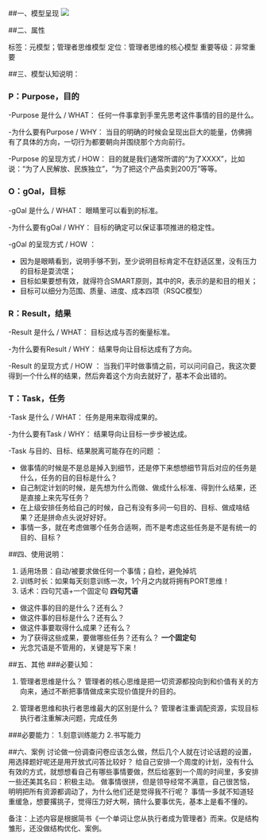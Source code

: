 ##一、模型呈现
![](./_image/Image.png)


##二、属性

   标签：元模型；管理者思维模型
   定位：管理者思维的核心模型
   重要等级：非常重要

##三、模型认知说明：

### P：Purpose，目的
-Purpose 是什么 / WHAT：
任何一件事拿到手里先思考这件事情的目的是什么。

-为什么要有Purpose / WHY：
当目的明确的时候会呈现出巨大的能量，仿佛拥有了具体的方向，一切行为都要朝向并围绕那个方向前行。

-Purpose 的呈现方式 / HOW：
目的就是我们通常所谓的“为了XXXX”，比如说：“为了人民解放、民族独立”，“为了把这个产品卖到200万”等等。

### O：gOal，目标
-gOal 是什么 / WHAT：
眼睛里可以看到的标准。

-为什么要有gOal / WHY：
目标的确定可以保证事项推进的稳定性。

-gOal 的呈现方式 / HOW ：
- 因为是眼睛看到，说明手够不到，至少说明目标肯定不在舒适区里，没有压力的目标是耍流氓；
- 目标如果要想有效，就得符合SMART原则，其中的R，表示的是和目的相关；
- 目标可以细分为范围、质量、进度、成本四项（RSQC模型）

### R：Result，结果
-Result 是什么 / WHAT：
 目标达成与否的衡量标准。

-为什么要有Result / WHY：
结果导向让目标达成有了方向。

-Result 的呈现方式 / HOW ：
当我们平时做事情之前，可以问问自己，我这次要得到一个什么样的结果，然后奔着这个方向去就好了，基本不会出错的。

### T：Task，任务
-Task 是什么 / WHAT：
任务是用来取得成果的。
   
-为什么要有Task / WHY：
结果导向让目标一步步被达成。

-Task 与目的、目标、结果脱离可能存在的问题 ：
- 做事情的时候是不是总是掉入到细节，还是停下来想想细节背后对应的任务是什么，任务的目的目标是什么？
- 自己制定计划的时候，是先想为什么而做、做成什么标准、得到什么结果，还是直接上来先写任务？
- 在上级安排任务给自己的时候，自己有没有多问一句目的、目标、做成啥结果？还是拼命点头说好好好。
- 事情一多，就在考虑做哪个任务合适啊，而不是考虑这些任务是不是有统一的目的、目标？

##四、使用说明：
1. 适用场景：自动/被要求做任何一个事情；自检，避免掉坑
2. 训练时长：如果每天刻意训练一次，1个月之内就将拥有PORT思维！
3. 话术：四句咒语+一个固定句
 **四句咒语**
 - 做这件事的目的是什么？还有么？
 - 做这件事的目标是什么？还有么？
 - 做这件事要取得什么成果？还有么？
 - 为了获得这些成果，要做哪些任务？还有么？
 **一个固定句**
 - 光念咒语是不管用的，关键是写下来！

##五、其他
###必要认知：

1. 管理者思维是什么？
    管理者的核心思维是把一切资源都投向到和价值有关的方向来，通过不断把事情做成来实现价值提升的目的。

2. 管理者思维和执行者思维最大的区别是什么？
    管理者注重调配资源，实现目标
    执行者注重解决问题，完成任务

###必要能力：
1.刻意训练能力
2.书写能力

##六、案例
    讨论做一份调查问卷应该怎么做，然后几个人就在讨论话题的设置，用选择题好呢还是用开放式问答比较好？
    给自己安排一个周度的计划，没有什么有效的方式，就想想看自己有哪些事情要做，然后给塞到一个周的时间里，多安排一些还美其名曰：积极主动。
    做事情很拼，但是领导经常不满意，自己很苦恼，明明把所有资源都调动了，为什么他们还是觉得我不行呢？
    事情一多就不知道轻重缓急，想要撂挑子，觉得压力好大啊，搞什么要事优先，基本上是看不懂的。

备注：上述内容是根据简书《一个单词让您从执行者成为管理者》而来。仅是结构雏形，还没做结构优化、案例。